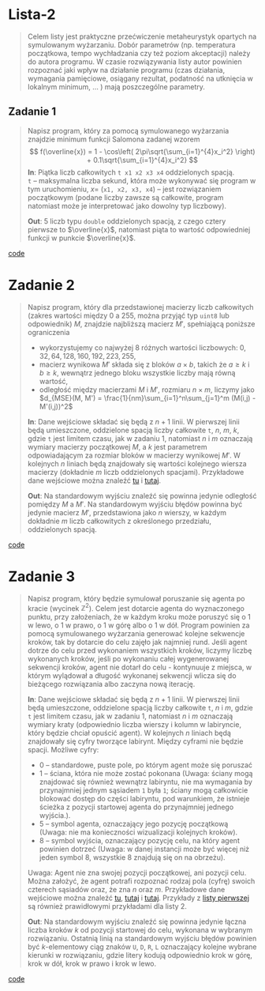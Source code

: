 # Lista-2

> Celem listy jest praktyczne przećwiczenie metaheurystyk opartych na symulowanym wyżarzaniu. Dobór parametrów (np. temperatura początkowa, tempo wychładzania czy też poziom akceptacji) należy do autora programu. W czasie rozwiązywania listy autor powinien rozpoznać jaki wpływ na działanie programu (czas działania, wymagania pamięciowe, osiągany rezultat, podatność na utknięcia w lokalnym minimum, … ) mają poszczególne parametry.

## Zadanie 1

> Napisz program, który za pomocą symulowanego wyżarzania znajdzie minimum funkcji Salomona zadanej wzorem
> $$
> f(\overline{x}) = 1 - \cos\left( 2\pi\sqrt{\sum_{i=1}^{4}x_i^2} \right) + 0.1\sqrt{\sum_{i=1}^{4}x_i^2}
> $$
> **In**: Piątka liczb całkowitych `t x1 x2 x3 x4` oddzielonych spacją.\
> `t` – maksymalna liczba sekund, która może wykonywać się program w tym uruchomieniu, $x =$ $($`x1, x2, x3, x4`$)$ – jest rozwiązaniem początkowym (podane liczby zawsze są całkowite, program natomiast może je interpretować jako dowolny typ liczbowy).
>
> **Out**: 5 liczb typu `double` oddzielonych spacją, z czego cztery pierwsze to $\overline{x}$, natomiast piąta to wartość odpowiedniej funkcji w punkcie $\overline{x}$.

[code](z1/main.py)

# Zadanie 2

> Napisz program, który dla przedstawionej macierzy liczb całkowitych (zakres wartości między $0$ a $255$, można przyjąć typ `uint8` lub odpowiednik) $M$, znajdzie najbliższą macierz $M'$, spełniającą poniższe ograniczenia
> - wykorzystujemy co najwyżej $8$ różnych wartości liczbowych: $0, 32, 64, 128, 160, 192, 223, 255$,
> - macierz wynikowa $M'$ składa się z bloków $a \times b$, takich że $a \ge k$ i $b \ge k$, wewnątrz jednego bloku wszystkie liczby mają równą wartość,
> - odległość między macierzami $M$ i $M'$, rozmiaru $n\times m$, liczymy jako $d_{MSE}(M, M') = \frac{1}{nm}\sum_{i=1}^n\sum_{j=1}^m (M(i,j) - M'(i,j))^2$
>
> **In**: Dane wejściowe składać się będą z $n+1$ linii. W pierwszej linii będą umieszczone, oddzielone spacją liczby całkowite `t`, $n$, $m$, $k$, gdzie `t` jest limitem czasu, jak w zadaniu 1, natomiast $n$ i $m$ oznaczają wymiary macierzy początkowej $M$, a $k$ jest parametrem odpowiadającym za rozmiar bloków w macierzy wynikowej $M'$. W kolejnych $n$ liniach będą znajdowały się wartości kolejnego wiersza macierzy (dokładnie $m$ liczb oddzielonych spacjami). Przykładowe dane wejściowe można znaleźć [tu](z2/l2z2a.txt) i [tutaj](z2/l2z2b.txt).
>
> **Out**: Na standardowym wyjściu znaleźć się powinna jedynie odległość pomiędzy $M$ a $M'$. Na standardowym wyjściu błędów powinna być jedynie macierz $M'$, przedstawiona jako $n$ wierszy, w każdym dokładnie $m$ liczb całkowitych z określonego przedziału, oddzielonych spacją.

[code](z2/main.py)

# Zadanie 3

> Napisz program, który będzie symulował poruszanie się agenta po kracie (wycinek $\mathbb{Z}^2$). Celem jest dotarcie agenta do wyznaczonego punktu, przy założeniach, że w każdym kroku może poruszyć się o $1$ w lewo, o $1$ w prawo, o $1$ w górę albo o $1$ w dół. Program powinien za pomocą symulowanego wyżarzania generować kolejne sekwencje kroków, tak by dotarcie do celu zajęło jak najmniej rund. Jeśli agent dotrze do celu przed wykonaniem wszystkich kroków, liczymy liczbę wykonanych kroków, jeśli po wykonaniu całej wygenerowanej sekwencji kroków, agent nie dotarł do celu - kontynuuje z miejsca, w którym wylądował a długość wykonanej sekwencji wlicza się do bieżącego rozwiązania albo zaczyna nową iterację.
>
> **In**: Dane wejściowe składać się będą z $n+1$ linii. W pierwszej linii będą umieszczone, oddzielone spacją liczby całkowite `t`, $n$ i $m$, gdzie `t` jest limitem czasu, jak w zadaniu 1, natomiast $n$ i $m$ oznaczają wymiary kraty (odpowiednio liczba wierszy i kolumn w labiryncie, który będzie chciał opuścić agent). W kolejnych $n$ liniach będą znajdowały się cyfry tworzące labirynt. Między cyframi nie będzie spacji. Możliwe cyfry:
> - 0 – standardowe, puste pole, po którym agent może się poruszać
> - 1 – ściana, która nie może zostać pokonana (Uwaga: ściany mogą znajdować się również wewnątrz labiryntu, nie ma wymagania by przynajmniej jednym sąsiadem `1` była `1`; ściany mogą całkowicie blokować dostęp do części labiryntu, pod warunkiem, że istnieje ścieżka z pozycji startowej agenta do przynajmniej jednego wyjścia.).
> - 5 – symbol agenta, oznaczający jego pozycję początkową (Uwaga: nie ma
konieczności wizualizacji kolejnych kroków).
> - 8 – symbol wyjścia, oznaczający pozycję celu, na który agent powinien dotrzeć (Uwaga: w danej instancji może być więcej niż jeden symbol 8, wszystkie 8 znajdują się on na obrzeżu).
>
> Uwaga: Agent nie zna swojej pozycji początkowej, ani pozycji celu. Można założyć, że agent potrafi rozpoznać rodzaj pola (cyfrę) swoich czterech sąsiadów oraz, że zna $n$ oraz $m$. Przykładowe dane wejściowe można znaleźć [tu](z3/l2z3a.txt), [tutaj](z3/l2z3b.txt) i [tutaj](z3/l2z3c.txt). Przykłady z [listy pierwszej](../l1/readme.md) są również prawidłowymi przykładami dla listy 2.
>
> **Out**: Na standardowym wyjściu znaleźć się powinna jedynie łączna liczba kroków $k$ od pozycji startowej do celu, wykonana w wybranym rozwiązaniu. Ostatnią linią na standardowym wyjściu błędów powinien być $k$-elementowy ciąg znaków `U`, `D`, `R`, `L` oznaczający kolejne wybrane kierunki w rozwiązaniu, gdzie litery kodują odpowiednio krok w górę, krok w dół, krok w prawo i krok w lewo.

[code](z3/main.py)
